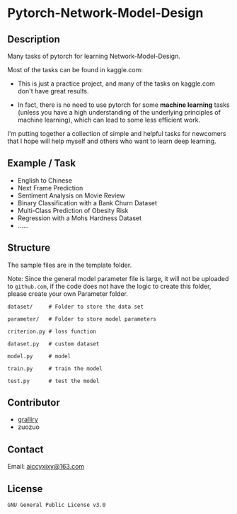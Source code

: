 # Pytorch-Network-Model-Design

## Description

Many tasks of pytorch for learning Network-Model-Design.

Most of the tasks can be found in kaggle.com:

* This is just a practice project, and many of the tasks on kaggle.com don't have great results.

* In fact, there is no need to use pytorch for some __machine learning__ tasks (unless you have a high understanding of the underlying principles of machine learning), which can lead to some less efficient work.

I'm putting together a collection of simple and helpful tasks for newcomers that I hope will help myself and others who want to learn deep learning.

## Example / Task

* English to Chinese
* Next Frame Prediction
* Sentiment Analysis on Movie Review
* Binary Classification with a Bank Churn Dataset
* Multi-Class Prediction of Obesity Risk
* Regression with a Mohs Hardness Dataset
* ......

## Structure

The sample files are in the template folder.

Note: Since the general model parameter file is large, it will not be uploaded to ```github.com```, if the code does not have the logic to create this folder, please create your own Parameter folder.

```
dataset/     # Folder to store the data set

parameter/   # Folder to store model parameters

criterion.py # loss function

dataset.py   # custom dataset

model.py     # model

train.py     # train the model

test.py      # test the model
```

## Contributor

* [gralliry](https://github.com/gralliry)
* zuozuo

## Contact

Email: aiccyxixy@163.com

## License

```GNU General Public License v3.0```